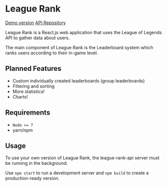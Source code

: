 # League Rank

[Demo version](https://lr.cobaltium.net)
[API Repository](https://github.com/matthewferderber/league-rank-api)

League Rank is a React.js web application that uses the League of Legends API to gather data about users.

The main component of League Rank is the Leaderboard system which ranks users according to their in-game level.

## Planned Features

- Custom individually created leaderboards (group leaderboards)
- Filtering and sorting
- More statistics!
- Charts!

## Requirements

- `Node >= 7`
- yarn/npm

## Usage

To use your own version of League Rank, the league-rank-api server must be running in the background.

Use `npm start` to run a development server and `npm build` to create a production-ready version.